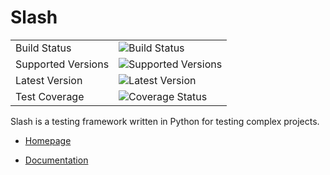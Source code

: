 Slash
=====


|                       |                                                                                    |
|-----------------------|------------------------------------------------------------------------------------|
| Build Status          | ![Build Status](https://secure.travis-ci.org/getslash/slash.png?branch=master,dev) |
| Supported Versions    | ![Supported Versions](https://img.shields.io/badge/python-2.7%2C3.3%2C3.4%2C3.5-green.svg)    |
| Latest Version        | ![Latest Version](https://img.shields.io/pypi/v/slash.svg)                  |
| Test Coverage         | ![Coverage Status](https://img.shields.io/coveralls/getslash/slash/develop.svg)   |




Slash is a testing framework written in Python for testing complex projects. 

* [Homepage](http://getslash.github.io/slash)

* [Documentation](https://slash.readthedocs.org/)
